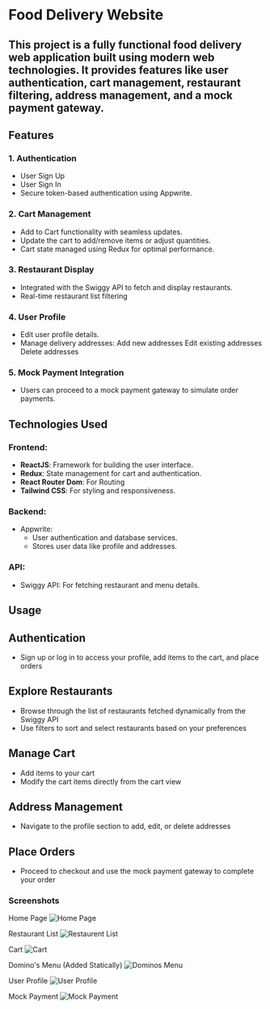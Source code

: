 # Food Delivery Website

## This project is a fully functional food delivery web application built using modern web technologies. It provides features like user authentication, cart management, restaurant filtering, address management, and a mock payment gateway.

## Features

### 1. Authentication

- User Sign Up
- User Sign In
- Secure token-based authentication using Appwrite.

### 2. Cart Management

- Add to Cart functionality with seamless updates.
- Update the cart to add/remove items or adjust quantities.
- Cart state managed using Redux for optimal performance.

### 3. Restaurant Display

- Integrated with the Swiggy API to fetch and display restaurants.
- Real-time restaurant list filtering

### 4. User Profile

- Edit user profile details.
- Manage delivery addresses:
  Add new addresses
  Edit existing addresses
  Delete addresses

### 5. Mock Payment Integration

- Users can proceed to a mock payment gateway to simulate order payments.

## Technologies Used

### Frontend:

- **ReactJS**: Framework for building the user interface.
- **Redux**: State management for cart and authentication.
- **React Router Dom**: For Routing
- **Tailwind CSS**: For styling and responsiveness.

### Backend:

- Appwrite:
  - User authentication and database services.
  - Stores user data like profile and addresses.

### API:

- Swiggy API: For fetching restaurant and menu details.

## Usage

## Authentication

- Sign up or log in to access your profile, add items to the cart, and place orders

## Explore Restaurants

- Browse through the list of restaurants fetched dynamically from the Swiggy API
- Use filters to sort and select restaurants based on your preferences

## Manage Cart

- Add items to your cart
- Modify the cart items directly from the cart view

## Address Management

- Navigate to the profile section to add, edit, or delete addresses

## Place Orders

- Proceed to checkout and use the mock payment gateway to complete your order

### Screenshots
Home Page
![Home Page](https://github.com/user-attachments/assets/7d2f762a-80af-46ca-aab1-99cf9a44bdc6)

Restaurant List
![Restaurent List](https://github.com/user-attachments/assets/422e9ab5-5860-416b-9041-ce9942253747)

Cart
![Cart](https://github.com/user-attachments/assets/bef3b5eb-908f-493d-8bb8-54834ada32f2)

Domino's Menu (Added Statically)
![Dominos Menu](https://github.com/user-attachments/assets/1e755a91-28fb-4134-b0ae-109406f2bf94)

User Profile
![User Profile](https://github.com/user-attachments/assets/6645d16d-aa4c-447f-be2a-1927a49c8e68)

Mock Payment
![Mock Payment](https://github.com/user-attachments/assets/e2e3afd4-74aa-468f-8030-66a0e6343357)

